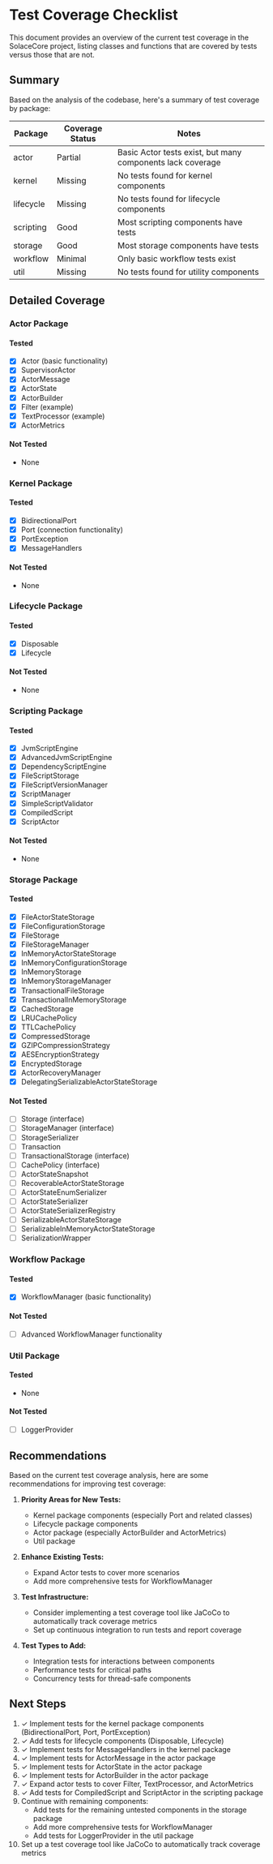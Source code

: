 # Test Coverage Checklist

This document provides an overview of the current test coverage in the SolaceCore project, listing classes and functions that are covered by tests versus those that are not.

## Summary

Based on the analysis of the codebase, here's a summary of test coverage by package:

 Package | Coverage Status | Notes |
---------|----------------|-------|
 actor | Partial | Basic Actor tests exist, but many components lack coverage |
 kernel | Missing | No tests found for kernel components |
 lifecycle | Missing | No tests found for lifecycle components |
 scripting | Good | Most scripting components have tests |
 storage | Good | Most storage components have tests |
 workflow | Minimal | Only basic workflow tests exist |
 util | Missing | No tests found for utility components |

## Detailed Coverage

### Actor Package

#### Tested
- [x] Actor (basic functionality)
- [x] SupervisorActor
- [x] ActorMessage
- [x] ActorState
- [x] ActorBuilder
- [x] Filter (example)
- [x] TextProcessor (example)
- [x] ActorMetrics

#### Not Tested
- None

### Kernel Package

#### Tested
- [x] BidirectionalPort
- [x] Port (connection functionality)
- [x] PortException
- [x] MessageHandlers

#### Not Tested
- None

### Lifecycle Package

#### Tested
- [x] Disposable
- [x] Lifecycle

#### Not Tested
- None

### Scripting Package

#### Tested
- [x] JvmScriptEngine
- [x] AdvancedJvmScriptEngine
- [x] DependencyScriptEngine
- [x] FileScriptStorage
- [x] FileScriptVersionManager
- [x] ScriptManager
- [x] SimpleScriptValidator
- [x] CompiledScript
- [x] ScriptActor

#### Not Tested
- None

### Storage Package

#### Tested
- [x] FileActorStateStorage
- [x] FileConfigurationStorage
- [x] FileStorage
- [x] FileStorageManager
- [x] InMemoryActorStateStorage
- [x] InMemoryConfigurationStorage
- [x] InMemoryStorage
- [x] InMemoryStorageManager
- [x] TransactionalFileStorage
- [x] TransactionalInMemoryStorage
- [x] CachedStorage
- [x] LRUCachePolicy
- [x] TTLCachePolicy
- [x] CompressedStorage
- [x] GZIPCompressionStrategy
- [x] AESEncryptionStrategy
- [x] EncryptedStorage
- [x] ActorRecoveryManager
- [x] DelegatingSerializableActorStateStorage

#### Not Tested
- [ ] Storage (interface)
- [ ] StorageManager (interface)
- [ ] StorageSerializer
- [ ] Transaction
- [ ] TransactionalStorage (interface)
- [ ] CachePolicy (interface)
- [ ] ActorStateSnapshot
- [ ] RecoverableActorStateStorage
- [ ] ActorStateEnumSerializer
- [ ] ActorStateSerializer
- [ ] ActorStateSerializerRegistry
- [ ] SerializableActorStateStorage
- [ ] SerializableInMemoryActorStateStorage
- [ ] SerializationWrapper

### Workflow Package

#### Tested
- [x] WorkflowManager (basic functionality)

#### Not Tested
- [ ] Advanced WorkflowManager functionality

### Util Package

#### Tested
- None

#### Not Tested
- [ ] LoggerProvider

## Recommendations

Based on the current test coverage analysis, here are some recommendations for improving test coverage:

1. **Priority Areas for New Tests:**
   - Kernel package components (especially Port and related classes)
   - Lifecycle package components
   - Actor package (especially ActorBuilder and ActorMetrics)
   - Util package

2. **Enhance Existing Tests:**
   - Expand Actor tests to cover more scenarios
   - Add more comprehensive tests for WorkflowManager

3. **Test Infrastructure:**
   - Consider implementing a test coverage tool like JaCoCo to automatically track coverage metrics
   - Set up continuous integration to run tests and report coverage

4. **Test Types to Add:**
   - Integration tests for interactions between components
   - Performance tests for critical paths
   - Concurrency tests for thread-safe components

## Next Steps

1. ✓ Implement tests for the kernel package components (BidirectionalPort, Port, PortException)
2. ✓ Add tests for lifecycle components (Disposable, Lifecycle)
3. ✓ Implement tests for MessageHandlers in the kernel package
4. ✓ Implement tests for ActorMessage in the actor package
5. ✓ Implement tests for ActorState in the actor package
6. ✓ Implement tests for ActorBuilder in the actor package
7. ✓ Expand actor tests to cover Filter, TextProcessor, and ActorMetrics
8. ✓ Add tests for CompiledScript and ScriptActor in the scripting package
9. Continue with remaining components:
   - Add tests for the remaining untested components in the storage package
   - Add more comprehensive tests for WorkflowManager
   - Add tests for LoggerProvider in the util package
10. Set up a test coverage tool like JaCoCo to automatically track coverage metrics
